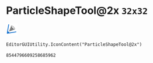 # ParticleShapeTool@2x `32x32`
<img src="/img/ParticleShapeTool@2x.png" width=32 height=32>

``` CSharp
EditorGUIUtility.IconContent("ParticleShapeTool@2x")
```
```
8544796609258685962
```
